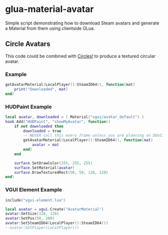 # glua-material-avatar

Simple script demonstrating how to download Steam avatars and generate a Material from them using clientside GLua.

## Circle Avatars

This code could be combined with [Circles!](https://github.com/SneakySquid/Circles) to produce a textured circular avatar.

### Example

```lua
getAvatarMaterial(LocalPlayer():SteamID64(), function(mat)
	print("Downloaded", mat)
end)
```

### HUDPaint Example

```lua
local avatar, downloaded = ( Material("vgui/avatar_default") )
hook.Add("HUDPaint", "showMyAvatar", function()
	if not downloaded then
		downloaded = true
		-- NEVER call this every frame unless you are planning on DDoSing Steam.
		getAvatarMaterial(LocalPlayer():SteamID64(), function(mat)
			avatar = mat
		end)
	end

	surface.SetDrawColor(255, 255, 255)
	surface.SetMaterial(avatar)
	surface.DrawTexturedRect(50, 50, 128, 128)
end)
```

### VGUI Element Example

```lua
include("vgui-element.lua")

local avatar = vgui.Create("AvatarMaterial")
avatar:SetSize(128, 128)
avatar:SetPos(50, 200)
avatar:SetSteamID64(LocalPlayer():SteamID64())
--avatar:SetPlayer(LocalPlayer())
```
